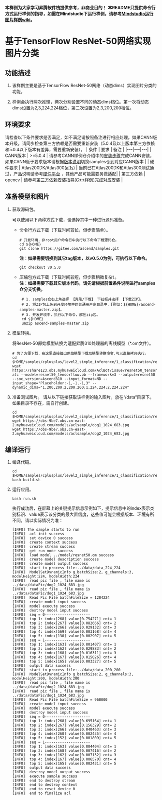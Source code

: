 **本样例为大家学习昇腾软件栈提供参考，非商业目的！**
**本README只提供命令行方式运行样例的指导，如需在Mindstudio下运行样例，请参考[Mindstudio运行图片样例wiki](https://gitee.com/ascend/samples/wikis/Mindstudio%E8%BF%90%E8%A1%8C%E5%9B%BE%E7%89%87%E6%A0%B7%E4%BE%8B?sort_id=3164874)。**

# 基于TensorFlow ResNet-50网络实现图片分类<a name="ZH-CN_TOPIC_0302603648"></a>

## 功能描述<a name="section340311417417"></a>

1. 该样例主要是基于TensorFlow ResNet-50网络（动态dims）实现图片分类的功能。

2. 样例会执行两次推理，两次分别设置不同的动态dims档位。第一次将动态dims设置为2,3,224,224档位，第二次设置为2,3,200,200档位。

## 环境要求<a name="section3833348101215"></a>

请检查以下条件要求是否满足，如不满足请按照备注进行相应处理。如果CANN版本升级，请同步检查第三方依赖是否需要重新安装（5.0.4及以上版本第三方依赖和5.0.4以下版本有差异，需要重新安装）。
| 条件 | 要求 | 备注 |
|---|---|---|
| CANN版本 | >=5.0.4 | 请参考CANN样例仓介绍中的[安装步骤](https://gitee.com/ascend/samples#%E5%AE%89%E8%A3%85)完成CANN安装，如果CANN低于要求版本请根据[版本说明](https://gitee.com/ascend/samples/blob/master/README_CN.md#%E7%89%88%E6%9C%AC%E8%AF%B4%E6%98%8E)切换samples仓到对应CANN版本 |
| 硬件要求 | Atlas200DK/Atlas300([ai1s](https://support.huaweicloud.com/productdesc-ecs/ecs_01_0047.html#ecs_01_0047__section78423209366))  | 当前已在Atlas200DK和Atlas300测试通过，产品说明请参考[硬件平台](https://ascend.huawei.com/zh/#/hardware/product) ，其他产品可能需要另做适配|
| 第三方依赖 | opencv | 请参考[第三方依赖安装指导(C++样例)](../../../environment)完成对应安装 |


## 准备模型和图片<a name="section1593012514400"></a>

1. 获取源码包。

   可以使用以下两种方式下载，请选择其中一种进行源码准备。   
    - 命令行方式下载（下载时间较长，但步骤简单）。
       ```    
       # 开发环境，非root用户命令行中执行以下命令下载源码仓。    
       cd ${HOME}     
       git clone https://gitee.com/ascend/samples.git
       ```
       **注：如果需要切换到其它tag版本，以v0.5.0为例，可执行以下命令。**
       ```
       git checkout v0.5.0
       ```   
    - 压缩包方式下载（下载时间较短，但步骤稍微复杂）。   
       **注：如果需要下载其它版本代码，请先请根据前置条件说明进行samples仓分支切换。**   
       ``` 
        # 1. samples仓右上角选择 【克隆/下载】 下拉框并选择 【下载ZIP】。    
        # 2. 将ZIP包上传到开发环境中的普通用户家目录中，【例如：${HOME}/ascend-samples-master.zip】。     
        # 3. 开发环境中，执行以下命令，解压zip包。     
        cd ${HOME}    
        unzip ascend-samples-master.zip
        ```

2. 模型转换。

    将ResNet-50原始模型转换为适配昇腾310处理器的离线模型（\*.om文件）。

    ```
    # 为了方便下载，在这里直接给出原始模型下载及模型转换命令,可以直接拷贝执行。
    cd $HOME/samples/cplusplus/level2_simple_inference/1_classification/resnet50_imagenet_dynamic_dims/model/
    wget https://share123.obs.myhuaweicloud.com/AclBot/issue/resnet50_tensorflow.pb
    atc --model=resnet50_tensorflow.pb --framework=3 --output=resnet50 --soc_version=Ascend310 --input_format=ND --input_shape="Placeholder:-1,-1,-1,3" --dynamic_dims="1,200,200;2,200,200;1,224,224;2,224,224"
    ```

3.  准备测试图片。
    请从以下链接获取该样例的输入图片，放在“/data“目录下。如果目录不存在，需自行创建。
        
    ```    
    cd $HOME/samples/cplusplus/level2_simple_inference/1_classification/resnet50_imagenet_dynamic_dims/data/
    wget https://obs-9be7.obs.cn-east-2.myhuaweicloud.com/models/aclsample/dog1_1024_683.jpg
    wget https://obs-9be7.obs.cn-east-2.myhuaweicloud.com/models/aclsample/dog2_1024_683.jpg
    ```


## 编译运行<a name="section1593012514493"></a>

1.  编译代码。

    ```
    cd $HOME/samples/cplusplus/level2_simple_inference/1_classification/resnet50_imagenet_dynamic_dims/scripts/
    bash build.sh
    ```

2.  运行应用。

    ```
    bash run.sh
    ```

    执行成功后，在屏幕上的关键提示信息示例如下，提示信息中的index表示类别标识、value表示该分类的最大置信度，这些值可能会根据版本、环境有所不同，请以实际情况为准：

    ```
    [INFO] The sample starts to run
    [INFO]  acl init success
    [INFO]  set device 0 success
    [INFO]  create context success
    [INFO]  create stream success
    [INFO]  get run mode success
    [INFO]  load model ../model/resnet50.om success
    [INFO]  create model description success
    [INFO]  create model output success
    [INFO]  start to process file:../data/data_224_224
    [INFO]  ModelSetDynamicInfo g_batchSize:2, g_channels:3, modelHeight:224, modelWidth:224
    [INFO]  read pic file , file name is ../data/dataPic/dog2_1024_683.jpg
    [INFO]  read pic file , file name is ../data/dataPic/dog1_1024_683.jpg
    [INFO]  Read Pic File batchFileSize = 1204224
    [INFO]  create model input success
    [INFO]  model execute success
    [INFO]  destroy model input success
    [INFO]  seq = 0---------------------
    [INFO]  top 1: index[268] value[0.754271] cnt= 1
    [INFO]  top 2: index[267] value[0.082666] cnt= 2
    [INFO]  top 3: index[266] value[0.029132] cnt= 3
    [INFO]  top 4: index[569] value[0.003168] cnt= 4
    [INFO]  top 5: index[130] value[0.002907] cnt= 5
    [INFO]  seq = 1---------------------
    [INFO]  top 1: index[163] value[0.801407] cnt= 1
    [INFO]  top 2: index[162] value[0.029883] cnt= 2
    [INFO]  top 3: index[168] value[0.016311] cnt= 3
    [INFO]  top 4: index[167] value[0.015026] cnt= 4
    [INFO]  top 5: index[165] value[0.003327] cnt= 5
    [INFO]  output data success
    [INFO]  start to process file:../data/data_200_200
    [INFO]  ModelSetDynamicInfo g_batchSize:2, g_channels:3, modelHeight:200, modelWidth:200
    [INFO]  read pic file , file name is ../data/dataPic/dog2_1024_683.jpg
    [INFO]  read pic file , file name is ../data/dataPic/dog1_1024_683.jpg
    [INFO]  Read Pic File batchFileSize = 960000
    [INFO]  create model input success
    [INFO]  model execute success
    [INFO]  destroy model input success
    [INFO]  seq = 0---------------------
    [INFO]  top 1: index[268] value[0.695164] cnt= 1
    [INFO]  top 2: index[267] value[0.156329] cnt= 2
    [INFO]  top 3: index[266] value[0.040463] cnt= 3
    [INFO]  top 4: index[260] value[0.002435] cnt= 4
    [INFO]  top 5: index[152] value[0.001809] cnt= 5
    [INFO]  seq = 1---------------------
    [INFO]  top 1: index[163] value[0.884404] cnt= 1
    [INFO]  top 2: index[168] value[0.007416] cnt= 2
    [INFO]  top 3: index[162] value[0.007132] cnt= 3
    [INFO]  top 4: index[167] value[0.006570] cnt= 4
    [INFO]  top 5: index[165] value[0.002431] cnt= 5
    [INFO]  output data success
    [INFO]  destroy model output success
    [INFO]  execute sample success
    [INFO]  end to destroy stream
    [INFO]  end to destroy context
    [INFO]  end to reset device 0
    [INFO]  end to finalize acl

    ```



